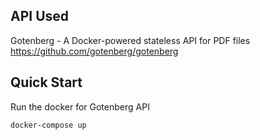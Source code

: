## API Used
Gotenberg - A Docker-powered stateless API for PDF files
https://github.com/gotenberg/gotenberg

## Quick Start
Run the docker for Gotenberg API
```
docker-compose up
```
